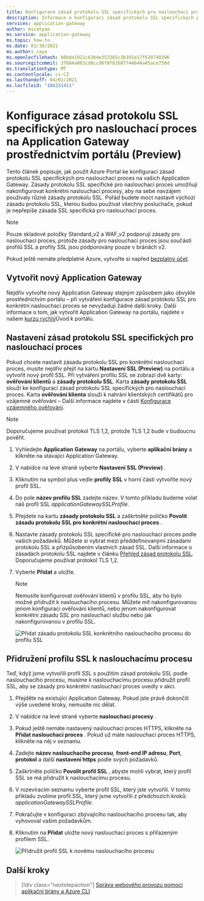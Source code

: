 ```yaml
---
title: Konfigurace zásad protokolu SSL specifických pro naslouchací proces na Azure Application Gateway prostřednictvím portálu
description: Informace o konfiguraci zásad protokolu SSL specifických pro naslouchací proces v Application Gateway prostřednictvím portálu
services: application-gateway
author: mscatyao
ms.service: application-gateway
ms.topic: how-to
ms.date: 03/30/2021
ms.author: caya
ms.openlocfilehash: b0bda1921c63b4e353365c3b391e17f620740396
ms.sourcegitcommit: 3f684a803cd0ccd6f0fb1b87744644a45ace750d
ms.translationtype: MT
ms.contentlocale: cs-CZ
ms.lasthandoff: 04/02/2021
ms.locfileid: "106231411"
---
```

# <a name="configure-listener-specific-ssl-policies-on-application-gateway-through-portal-preview"></a>Konfigurace zásad protokolu SSL specifických pro naslouchací proces na Application Gateway prostřednictvím portálu (Preview)

Tento článek popisuje, jak použít Azure Portal ke konfiguraci zásad protokolu SSL specifických pro naslouchací proces na vašich Application Gateway. Zásady protokolu SSL specifické pro naslouchací proces umožňují nakonfigurovat konkrétní naslouchací procesy, aby na sebe navzájem používaly různé zásady protokolu SSL. Pořád budete moct nastavit výchozí zásadu protokolu SSL, kterou budou používat všechny posluchače, pokud je nepřepíše zásada SSL specifická pro naslouchací proces. 

> [!NOTE]
> Pouze skladové položky Standard_v2 a WAF_v2 podporují zásady pro naslouchací proces, protože zásady pro naslouchací proces jsou součástí profilů SSL a profily SSL jsou podporovány pouze v bránách v2. 



Pokud ještě nemáte předplatné Azure, vytvořte si napřed [bezplatný účet](https://azure.microsoft.com/free/?WT.mc_id=A261C142F).

## <a name="create-a-new-application-gateway"></a>Vytvořit nový Application Gateway

Nejdřív vytvořte nový Application Gateway stejným způsobem jako obvykle prostřednictvím portálu – při vytváření konfigurace zásad protokolu SSL pro konkrétní naslouchací proces se nevyžadují žádné další kroky. Další informace o tom, jak vytvořit Application Gateway na portálu, najdete v našem [kurzu rychlý](./quick-create-portal.md)Úvod k portálu.

## <a name="set-up-a-listener-specific-ssl-policy"></a>Nastavení zásad protokolu SSL specifických pro naslouchací proces

Pokud chcete nastavit zásadu protokolu SSL pro konkrétní naslouchací proces, musíte nejdřív přejít na kartu **Nastavení SSL (Preview)** na portálu a vytvořit nový profil SSL. Při vytváření profilu SSL se zobrazí dvě karty: **ověřování klientů** a **zásady protokolu SSL**. Karta **zásady protokolu SSL** slouží ke konfiguraci zásad protokolu SSL specifických pro naslouchací proces. Karta **ověřování klienta** slouží k nahrání klientských certifikátů pro vzájemné ověřování – Další informace najdete v části [Konfigurace vzájemného ověřování](./mutual-authentication-portal.md).

> [!NOTE]
> Doporučujeme používat protokol TLS 1,2, protože TLS 1,2 bude v budoucnu pověřit. 

1. Vyhledejte **Application Gateway** na portálu, vyberte **aplikační brány** a klikněte na stávající Application Gateway.

2. V nabídce na levé straně vyberte **Nastavení SSL (Preview)** .

3. Kliknutím na symbol plus vedle **profily SSL** v horní části vytvoříte nový profil SSL.

4. Do pole **název profilu SSL** zadejte název. V tomto příkladu budeme volat náš profil SSL *applicationGatewaySSLProfile*. 

5. Přejdete na kartu **zásady protokolu SSL** a zaškrtněte políčko **Povolit zásadu protokolu SSL pro konkrétní naslouchací proces** . 

6. Nastavte zásady protokolu SSL specifické pro naslouchací proces podle vašich požadavků. Můžete si vybrat mezi předdefinovanými zásadami protokolu SSL a přizpůsobením vlastních zásad SSL. Další informace o zásadách protokolu SSL najdete v článku [Přehled zásad protokolu SSL](./application-gateway-ssl-policy-overview.md). Doporučujeme používat protokol TLS 1,2.

7. Vyberte **Přidat** a uložte.

    > [!NOTE]
    > Nemusíte konfigurovat ověřování klientů v profilu SSL, aby ho bylo možné přidružit k naslouchacího procesu. Můžete mít nakonfigurovanou jenom konfiguraci ověřování klientů, nebo jenom nakonfigurovat konkrétní zásadu SSL pro naslouchací službu nebo jak nakonfigurovanou v profilu SSL.  

    ![Přidat zásadu protokolu SSL konkrétního naslouchacího procesu do profilu SSL](./media/application-gateway-configure-listener-specific-ssl-policy/listener-specific-ssl-policy-ssl-profile.png)
    
## <a name="associate-the-ssl-profile-with-a-listener"></a>Přidružení profilu SSL k naslouchacímu procesu

Teď, když jsme vytvořili profil SSL s použitím zásad protokolu SSL podle naslouchacího procesu, musíme k naslouchacímu procesu přidružit profil SSL, aby se zásady pro konkrétní naslouchací proces uvedly v akci. 

1. Přejděte na existující Application Gateway. Pokud jste právě dokončili výše uvedené kroky, nemusíte nic dělat. 

2. V nabídce na levé straně vyberte **naslouchací procesy** . 

3. Pokud ještě nemáte nastavený naslouchací proces HTTPS, klikněte na **Přidat naslouchací proces** . Pokud už máte naslouchací proces HTTPS, klikněte na něj v seznamu. 

4. Zadejte **název naslouchacího procesu**, **front-end IP adresu**, **Port**, **protokol** a další **nastavení https** podle svých požadavků.

5. Zaškrtněte políčko **Povolit profil SSL** , abyste mohli vybrat, který profil SSL se má přidružit k naslouchacímu procesu. 

6. V rozevíracím seznamu vyberte profil SSL, který jste vytvořili. V tomto příkladu zvolíme profil SSL, který jsme vytvořili z předchozích kroků: *applicationGatewaySSLProfile*. 

7. Pokračujte v konfiguraci zbývajícího naslouchacího procesu tak, aby vyhovoval vašim požadavkům. 

8. Kliknutím na **Přidat** uložte nový naslouchací proces s přiřazeným profilem SSL. 

    ![Přidružit profil SSL k novému naslouchacího procesu](./media/mutual-authentication-portal/mutual-authentication-listener-portal.png)        

## <a name="next-steps"></a>Další kroky

> [!div class="nextstepaction"]
> [Správa webového provozu pomocí aplikační brány a Azure CLI](./tutorial-manage-web-traffic-cli.md)